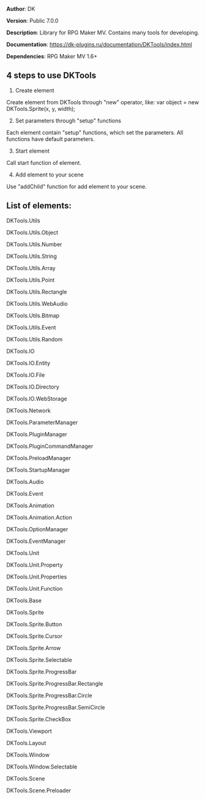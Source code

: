 **Author**: DK

**Version**: Public 7.0.0
 
**Description**: Library for RPG Maker MV. Contains many tools for developing.

**Documentation**: https://dk-plugins.ru/documentation/DKTools/index.html

**Dependencies**: RPG Maker MV 1.6+
 
## **4 steps to use DKTools**
1. Create element

Create element from DKTools through "new" operator, like: var object = new DKTools.Sprite(x, y, width);
 
2. Set parameters through "setup" functions

Each element contain "setup" functions, which set the parameters. All functions have default parameters.
 
3. Start element

Call start function of element.
 
4. Add element to your scene

Use "addChild" function for add element to your scene.
 
## **List of elements:**
DKTools.Utils

DKTools.Utils.Object

DKTools.Utils.Number

DKTools.Utils.String

DKTools.Utils.Array

DKTools.Utils.Point

DKTools.Utils.Rectangle

DKTools.Utils.WebAudio

DKTools.Utils.Bitmap

DKTools.Utils.Event

DKTools.Utils.Random

DKTools.IO

DKTools.IO.Entity

DKTools.IO.File

DKTools.IO.Directory

DKTools.IO.WebStorage

DKTools.Network

DKTools.ParameterManager

DKTools.PluginManager

DKTools.PluginCommandManager

DKTools.PreloadManager

DKTools.StartupManager

DKTools.Audio

DKTools.Event

DKTools.Animation

DKTools.Animation.Action

DKTools.OptionManager

DKTools.EventManager

DKTools.Unit

DKTools.Unit.Property

DKTools.Unit.Properties

DKTools.Unit.Function

DKTools.Base

DKTools.Sprite

DKTools.Sprite.Button

DKTools.Sprite.Cursor

DKTools.Sprite.Arrow

DKTools.Sprite.Selectable

DKTools.Sprite.ProgressBar

DKTools.Sprite.ProgressBar.Rectangle

DKTools.Sprite.ProgressBar.Circle

DKTools.Sprite.ProgressBar.SemiCircle

DKTools.Sprite.CheckBox

DKTools.Viewport

DKTools.Layout

DKTools.Window

DKTools.Window.Selectable

DKTools.Scene

DKTools.Scene.Preloader